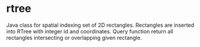 # rtree

Java class for spatial indexing set of 2D rectangles. Rectangles are inserted into RTree with integer id and coordinates. Query function return all rectangles intersecting or overlapping given rectangle.


